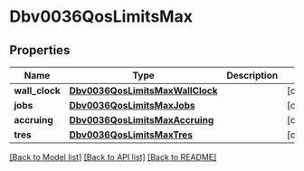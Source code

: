 # Dbv0036QosLimitsMax

## Properties
Name | Type | Description | Notes
------------ | ------------- | ------------- | -------------
**wall_clock** | [**Dbv0036QosLimitsMaxWallClock**](Dbv0036QosLimitsMaxWallClock.md) |  | [optional] 
**jobs** | [**Dbv0036QosLimitsMaxJobs**](Dbv0036QosLimitsMaxJobs.md) |  | [optional] 
**accruing** | [**Dbv0036QosLimitsMaxAccruing**](Dbv0036QosLimitsMaxAccruing.md) |  | [optional] 
**tres** | [**Dbv0036QosLimitsMaxTres**](Dbv0036QosLimitsMaxTres.md) |  | [optional] 

[[Back to Model list]](../README.md#documentation-for-models) [[Back to API list]](../README.md#documentation-for-api-endpoints) [[Back to README]](../README.md)


